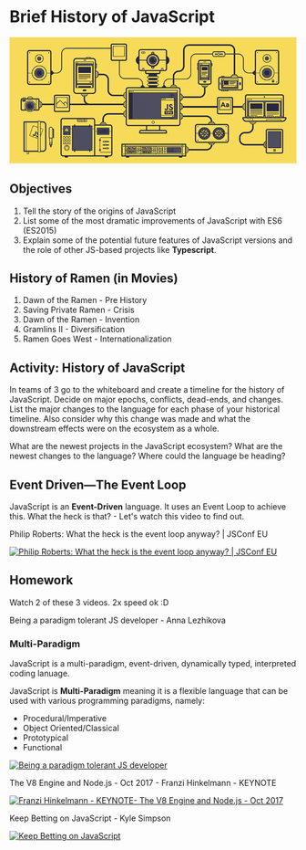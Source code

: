 # Brief History of JavaScript

![js](assets/js.gif)

## Objectives

1. Tell the story of the origins of JavaScript
1. List some of the most dramatic improvements of JavaScript with ES6 (ES2015)
1. Explain some of the potential future features of JavaScript versions and the role of other JS-based projects like **Typescript**.

## History of Ramen (in Movies)

1. Dawn of the Ramen - Pre History
1. Saving Private Ramen - Crisis
1. Dawn of the Ramen - Invention
1. Gramlins II - Diversification
1. Ramen Goes West - Internationalization

## Activity: History of JavaScript

In teams of 3 go to the whiteboard and create a timeline for the history of JavaScript. Decide on major epochs, conflicts, dead-ends, and changes. List the major changes to the language for each phase of your historical timeline. Also consider why this change was made and what the downstream effects were on the ecosystem as a whole.

What are the newest projects in the JavaScript ecosystem? What are the newest changes to the language? Where could the language be heading? 


## Event Driven—The Event Loop

JavaScript is an **Event-Driven** language. It uses an Event Loop to achieve this. What the heck is that? - Let's watch this video to find out.

Philip Roberts: What the heck is the event loop anyway? | JSConf EU

[![Philip Roberts: What the heck is the event loop anyway? | JSConf EU](https://img.youtube.com/vi/8aGhZQkoFbQ/0.jpg)](https://www.youtube.com/watch?v=8aGhZQkoFbQ)


## Homework

Watch 2 of these 3 videos. 2x speed ok :D

Being a paradigm tolerant JS developer - Anna Lezhikova

### Multi-Paradigm

JavaScript is a multi-paradigm, event-driven, dynamically typed, interpreted coding lanuage.

JavaScript is **Multi-Paradigm** meaning it is a flexible language that can be used with various programming paradigms, namely:

* Procedural/Imperative
* Object Oriented/Classical
* Prototypical
* Functional


[![Being a paradigm tolerant JS developer](https://img.youtube.com/vi/ZvRksoVsSJE/0.jpg)](https://www.youtube.com/watch?v=ZvRksoVsSJE)

The V8 Engine and Node.js - Oct 2017 - Franzi Hinkelmann - KEYNOTE

[![Franzi Hinkelmann - KEYNOTE- The V8 Engine and Node.js - Oct 2017](https://img.youtube.com/vi/PsDqH_RKvyc/0.jpg)](https://www.youtube.com/watch?v=PsDqH_RKvyc)

Keep Betting on JavaScript - Kyle Simpson

[![Keep Betting on JavaScript](https://img.youtube.com/vi/ixzK0jqLO70/0.jpg)](https://www.youtube.com/watch?v=ixzK0jqLO70)
